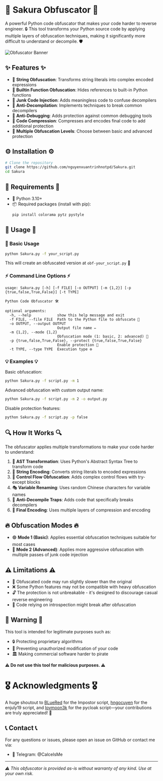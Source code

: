# 🌸 Sakura Obfuscator 🌸

A powerful Python code obfuscator that makes your code harder to reverse engineer. 🔒 This tool transforms your Python source code by applying multiple layers of obfuscation techniques, making it significantly more difficult to understand or decompile. 🛡️

![Obfuscator Banner](https://kukui.ch/wp-content/uploads/2024/05/Z-BP-21SAKURA1-1536x1152-1.jpg)

## ✨ Features ✨

- 🔹 **String Obfuscation**: Transforms string literals into complex encoded expressions
- 🔹 **Builtin Function Obfuscation**: Hides references to built-in Python functions
- 🔹 **Junk Code Injection**: Adds meaningless code to confuse decompilers
- 🔹 **Anti-Decompilation**: Implements techniques to break common decompilers
- 🔹 **Anti-Debugging**: Adds protection against common debugging tools
- 🔹 **Code Compression**: Compresses and encodes final code to add additional protection
- 🔹 **Multiple Obfuscation Levels**: Choose between basic and advanced protection

## ⚙️ Installation ⚙️

```bash
# Clone the repository
git clone https://github.com/nguyenxuantrinhnotpd/Sakura.git
cd Sakura
```

## 📌 Requirements 📌

- 🐍 Python 3.10+
- 📦 Required packages (install with pip):
  ```bash
  pip install colorama pytz pystyle
  ```

## 🚀 Usage 🚀

### 🔹 Basic Usage

```bash
python Sakura.py -f your_script.py
```

This will create an obfuscated version at `obf-your_script.py` 📄

### ⚡ Command Line Options ⚡

```
usage: Sakura.py [-h] [-f FILE] [-o OUTPUT] [-m {1,2}] [-p {true,false,True,False}] [-t TYPE]

Python Code Obfuscator 🛠️

optional arguments:
  -h, --help            show this help message and exit
  -f FILE, --file FILE  Path to the Python file to obfuscate 📜
  -o OUTPUT, --output OUTPUT
                        Output file name ✏️
  -m {1,2}, --mode {1,2}
                        Obfuscation mode (1: basic, 2: advanced) 🔄
  -p {true,false,True,False}, --protect {true,false,True,False}
                        Enable protection 🔐
  -t TYPE, --type TYPE  Execution type ⚙️
```

### 💡 Examples 💡

Basic obfuscation:
```bash
python Sakura.py -f script.py -m 1
```

Advanced obfuscation with custom output name:
```bash
python Sakura.py -f script.py -m 2 -o output.py
```

Disable protection features:
```bash
python Sakura.py -f script.py -p false
```

## 🔍 How It Works 🔍

The obfuscator applies multiple transformations to make your code harder to understand:

1. 🔄 **AST Transformation**: Uses Python's Abstract Syntax Tree to transform code
2. 🔡 **String Encoding**: Converts string literals to encoded expressions
3. 🔁 **Control Flow Obfuscation**: Adds complex control flows with try-except blocks
4. 🎭 **Variable Renaming**: Uses random Chinese characters for variable names
5. 🚧 **Anti-Decompile Traps**: Adds code that specifically breaks decompilers
6. 🔐 **Final Encoding**: Uses multiple layers of compression and encoding

## 🔥 Obfuscation Modes 🔥

- 🟢 **Mode 1 (Basic)**: Applies essential obfuscation techniques suitable for most cases
- 🔴 **Mode 2 (Advanced)**: Applies more aggressive obfuscation with multiple passes of junk code injection

## ⚠️ Limitations ⚠️

- 🐢 Obfuscated code may run slightly slower than the original
- ❌ Some Python features may not be compatible with heavy obfuscation
- 🔓 The protection is not unbreakable - it's designed to discourage casual reverse engineering
- 🛑 Code relying on introspection might break after obfuscation

## 🚨 Warning 🚨

This tool is intended for legitimate purposes such as:
- 🔒 Protecting proprietary algorithms
- 🔄 Preventing unauthorized modification of your code
- 🏛️ Making commercial software harder to pirate

**⚠️ Do not use this tool for malicious purposes. ⚠️**

# 🎖️ Acknowledgments 🎖️

A huge shoutout to [BLueRed](https://github.com/CSM-BlueRed) for the Impostor script, [hngocuyen](https://github.com/hngocuyen) for the enjuly19 script, and [lovmoon3k](https://github.com/lovmoon3k) for the pycloak script—your contributions are truly appreciated! 🚀

## 📞 Contact 📞

For any questions or issues, please open an issue on GitHub or contact me via:
- 📲 Telegram: @CalceIsMe

---

*⚠️ This obfuscator is provided as-is without warranty of any kind. Use at your own risk.*

